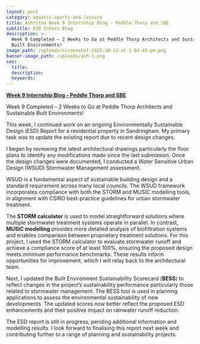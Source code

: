 ```yaml
---
layout: post
category: aquatic-sports-and-leisure
title: Ashritha Week 9 Internship Blog - Peddle Thorp and SBE
subtitle: ESD Intern Blog
description: >-
  Week 9 Completed – 2 Weeks to Go at Peddle Thorp Architects and Sustainable
  Built Environments!
image_path: /uploads/screenshot-2025-10-13-at-1-04-45-pm.png
banner-image_path: /uploads/ash-1.png
seo:
  title:
  description:
  keywords:
---
```

**<u>Week 9 Internship Blog - Peddle Thorp and SBE</u>**

Week 9 Completed – 2 Weeks to Go at Peddle Thorp Architects and Sustainable Built Environments!

This week, I continued work on an ongoing Environmentally Sustainable Design (ESD) Report for a residential property in Sandringham. My primary task was to update the existing report due to recent design changes.

I began by reviewing the latest architectural drawings particularly the floor plans to identify any modifications made since the last submission. Once the design changes were documented, I conducted a Water Sensitive Urban Design (WSUD) Stormwater Management assessment.

WSUD is a fundamental aspect of sustainable building design and a standard requirement across many local councils. The WSUD framework incorporates compliance with both the STORM and MUSIC modelling tools, in alignment with CSIRO best-practice guidelines for urban stormwater treatment.

The **STORM calculator** is used to model straightforward solutions where multiple stormwater treatment systems operate in parallel. In contrast, **MUSIC modelling** provides more detailed analysis of biofiltration systems and enables comparison between proprietary treatment solutions. For this project, I used the STORM calculator to evaluate stormwater runoff and achieve a compliance score of at least 100%, ensuring the proposed design meets minimum performance benchmarks. These results inform opportunities for improvement, which I will relay back to the architectural team.

Next, I updated the Built Environment Sustainability Scorecard (**BESS**) to reflect changes in the project’s sustainability performance particularly those related to stormwater management. The BESS tool is used in planning applications to assess the environmental sustainability of new developments. The updated scores now better reflect the proposed ESD enhancements and their positive impact on rainwater runoff reduction.

The ESD report is still in progress, pending additional information and modelling results. I look forward to finalising this report next week and contributing further to a range of planning and sustainability projects.